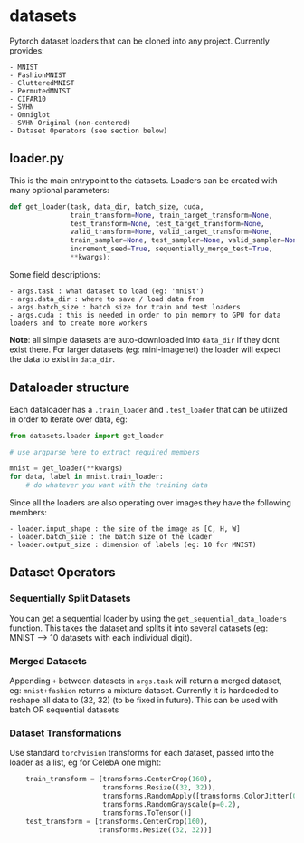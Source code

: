 # datasets

Pytorch dataset loaders that can be cloned into any project.
Currently provides:

    - MNIST
    - FashionMNIST
    - ClutteredMNIST
    - PermutedMNIST
    - CIFAR10
    - SVHN
    - Omniglot
    - SVHN Original (non-centered)
    - Dataset Operators (see section below)

## loader.py

This is the main entrypoint to the datasets.
Loaders can be created with many optional parameters:

``` python
def get_loader(task, data_dir, batch_size, cuda,
               train_transform=None, train_target_transform=None,
               test_transform=None, test_target_transform=None,
               valid_transform=None, valid_target_transform=None,
               train_sampler=None, test_sampler=None, valid_sampler=None,
               increment_seed=True, sequentially_merge_test=True,
               **kwargs):
```

Some field descriptions:

    - args.task : what dataset to load (eg: 'mnist')
    - args.data_dir : where to save / load data from
    - args.batch_size : batch size for train and test loaders
    - args.cuda : this is needed in order to pin memory to GPU for data loaders and to create more workers

**Note**: all simple datasets are auto-downloaded into `data_dir` if they dont exist there.
For larger datasets (eg: mini-imagenet) the loader will expect the data to exist in `data_dir`.


## Dataloader structure

Each dataloader has a `.train_loader` and `.test_loader` that can be utilized in order to iterate over data, eg:

```python
from datasets.loader import get_loader

# use argparse here to extract required members

mnist = get_loader(**kwargs)
for data, label in mnist.train_loader:
    # do whatever you want with the training data
```

Since all the loaders are also operating over images they have the following members:

    - loader.input_shape : the size of the image as [C, H, W]
    - loader.batch_size : the batch size of the loader
    - loader.output_size : dimension of labels (eg: 10 for MNIST)

## Dataset Operators

### Sequentially Split Datasets

You can get a sequential loader by using the `get_sequential_data_loaders` function. This takes the dataset and splits it into several datasets (eg: MNIST --> 10 datasets with each individual digit).

### Merged Datasets

Appending `+` between datasets in `args.task` will return a merged dataset, eg: `mnist+fashion` returns a mixture dataset. Currently it is hardcoded to reshape all data to (32, 32) (to be fixed in future). This can be used with batch OR sequential datasets

### Dataset Transformations

Use standard `torchvision` transforms for each dataset, passed into the loader as a list, eg for CelebA one might:

``` python
    train_transform = [transforms.CenterCrop(160),
                       transforms.Resize((32, 32)),
                       transforms.RandomApply([transforms.ColorJitter(0.8, 0.8, 0.2)], p=0.8),
                       transforms.RandomGrayscale(p=0.2),
                       transforms.ToTensor()]
    test_transform = [transforms.CenterCrop(160),
                      transforms.Resize((32, 32))]
```
